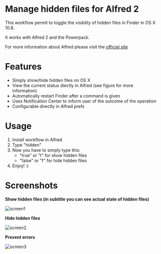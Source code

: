 Manage hidden files for Alfred 2
===================

This workflow permit to toggle the visiblity of hidden files in Finder in OS X 10.8.

It works with Alfred 2 and the Powerpack.

For more information about Alfred please visit the [official site](http://www.alfredapp.com/)

Features
========

+ Simply show/hide hidden files on OS X
+ View the current status diectly in Alfred (see figure for more information)
+ Automatically restart Finder after a command is given
+ Uses Notification Center to inform user of the outcome of the operation
+ Configurable directly in Alfred prefs


Usage
=====

1. Install workflow in Alfred
2. Type "hidden"
3. Now you have to simply type this:
	+ "true" or "t" for show hidden files
	+ "false" or "f" for hide hidden files
4. Enjoy! :)


Screenshots
===========

**Show hidden files (in subtitle you can see actual state of hidden files)**

![screen1](http://www.bubidevs.net/uploads/alfred_hidden_1.png)

**Hide hidden files**

![screen2](http://www.bubidevs.net/uploads/alfred_hidden_2.png)

**Prevent errors**

![screen3](http://www.bubidevs.net/uploads/alfred_hidden_3.png)
